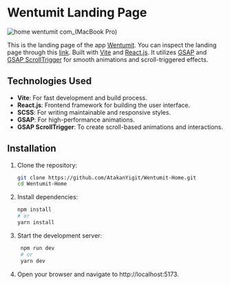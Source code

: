 # Wentumit Landing Page
![home wentumit com_(MacBook Pro)](https://github.com/user-attachments/assets/27f7b494-9090-4e08-baae-410f9be5608e)

This is the landing page of the app [Wentumit](https://www.wentumit.com/). You can inspect the landing page through this [link](https://home.wentumit.com/). 
Built with [Vite](https://vitejs.dev/) and [React.js](https://reactjs.org/). It utilizes [GSAP](https://greensock.com/gsap/) and [GSAP ScrollTrigger](https://greensock.com/scrolltrigger/) for smooth animations and scroll-triggered effects.

## Technologies Used
- **Vite**: For fast development and build process.
- **React.js**: Frontend framework for building the user interface.
- **SCSS**: For writing maintainable and responsive styles.
- **GSAP**: For high-performance animations.
- **GSAP ScrollTrigger**: To create scroll-based animations and interactions.

## Installation

1. Clone the repository:

   ```bash
   git clone https://github.com/AtakanYigit/Wentumit-Home.git
   cd Wentumit-Home
   ```

2. Install dependencies:
   ```bash
   npm install
   # or
   yarn install
   ```
3. Start the development server:
   ```bash
    npm run dev
    # or
    yarn dev
   ```
4. Open your browser and navigate to http://localhost:5173.



